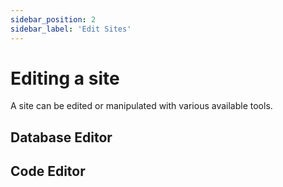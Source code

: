```yaml
---
sidebar_position: 2
sidebar_label: 'Edit Sites'
---
```


# Editing a site

A site can be edited or manipulated with various available tools. 

## Database Editor


## Code Editor 
